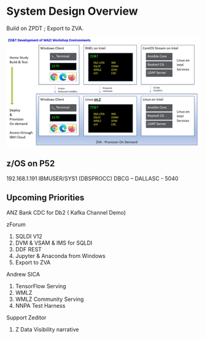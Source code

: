 # System Design Overview

Build on ZPDT ; Export to ZVA.

![SD](images/sysdesign.jpg)

## z/OS on P52

192.168.1.191
IBMUSER/SYS1 (DBSPROCC)
DBCG – DALLASC - 5040
 
## Upcoming Priorities

ANZ Bank
CDC for Db2 ( Kafka Channel Demo)

zForum
1. SQLDI V12
2. DVM & VSAM & IMS for SQLDI
3. DDF REST 
4. Jupyter & Anaconda from Windows
5. Export to ZVA

Andrew SICA
1. TensorFlow Serving
2. WMLZ
3. WMLZ Community Serving
4. NNPA Test Harness

Support Zeditor
1. Z Data Visibility narrative
